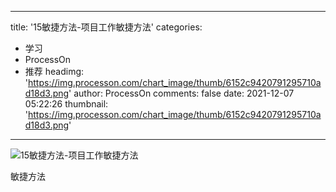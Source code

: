 
---
title: '15敏捷方法-项目工作敏捷方法'
categories: 
 - 学习
 - ProcessOn
 - 推荐
headimg: 'https://img.processon.com/chart_image/thumb/6152c9420791295710ad18d3.png'
author: ProcessOn
comments: false
date: 2021-12-07 05:22:26
thumbnail: 'https://img.processon.com/chart_image/thumb/6152c9420791295710ad18d3.png'
---

<div>   
<img class="thumb" alt="15敏捷方法-项目工作敏捷方法" src="https://img.processon.com/chart_image/thumb/6152c9420791295710ad18d3.png" referrerpolicy="no-referrer">
<p>敏捷方法</p>  
</div>
            